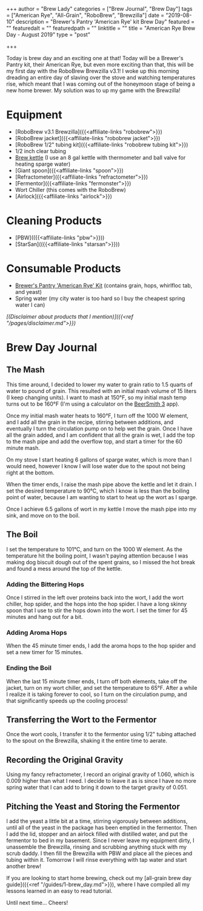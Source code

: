 +++
author = "Brew Lady"
categories = ["Brew Journal", "Brew Day"]
tags = ["American Rye", "All-Grain", "RoboBrew", "Brewzilla"]
date = "2019-08-10"
description = "Brewer's Pantry 'American Rye' kit Brew Day"
featured = ""
featuredalt = ""
featuredpath = ""
linktitle = ""
title = "American Rye Brew Day - August 2019"
type = "post"

+++

Today is brew day and an exciting one at that! Today will be a Brewer's Pantry kit, their American Rye, but even more exciting than that, this will be my first day with the RoboBrew Brewzilla v3.1! I woke up this morning dreading an entire day of slaving over the stove and watching temperatures rise, which meant that I was coming out of the honeymoon stage of being a new home brewer. My solution was to up my game with the Brewzilla! 

# Equipment
* [RoboBrew v3.1 Brewzilla]({{<affiliate-links "robobrew">}})
* [RoboBrew jacket]({{<affiliate-links "robobrew jacket">}})
* [RoboBrew 1/2" tubing kit]({{<affiliate-links "robobrew tubing kit">}})	
* 1/2 inch clear tubing
* [Brew kettle](https://www.thehomebrewbeeracademy.ca/products/8-gallon-heavy-duty-ss-201-kettle?_pos=9&_sid=9f74a9e98&_ss=r) (I use an 8 gal kettle with thermometer and ball valve for heating sparge water)
* [Giant spoon]({{<affiliate-links "spoon">}})
* [Refractometer]({{<affiliate-links "refractometer">}})
* [Fermentor]({{<affiliate-links "fermonster">}})
* Wort Chiller (this comes with the RoboBrew)
* [Airlock]({{<affiliate-links "airlock">}})

# Cleaning Products
* [PBW](({{<affiliate-links "pbw">}}))
* [StarSan](({{<affiliate-links "starsan">}}))

# Consumable Products
* [Brewer's Pantry 'American Rye' Kit](http://brewerspantry.com/brewers-pantry-recipe-kits/all-grain-kits?product_id=820) (contains grain, hops, whirlfloc tab, and yeast)
* Spring water (my city water is too hard so I buy the cheapest spring water I can)

_[(Disclaimer about products that I mention)]({{<ref "/pages/disclaimer.md">}})_

# Brew Day Journal

## The Mash

This time around, I decided to lower my water to grain ratio to 1.5 quarts of water to pound of grain. This resulted with an initial mash volume of 15 liters (I keep changing units). I want to mash at 150&deg;F, so my initial mash temp turns out to be 160&deg;F (I'm using a calculator on the [BeerSmith 3](http://beersmith.com) app).

Once my initial mash water heats to 160&deg;F, I turn off the 1000 W element, and I add all the grain in the recipe, stirring between additions, and eventually I turn the circulation pump on to help wet the grain. Once I have all the grain added, and I am confident that all the grain is wet, I add the top to the mash pipe and add the overflow top, and start a timer for the 60 minute mash.

On my stove I start heating 6 gallons of sparge water, which is more than I would need, however I know I will lose water due to the spout not being right at the bottom.

When the timer ends, I raise the mash pipe above the kettle and let it drain. I set the desired temperature to 90&deg;C, which I know is less than the boiling point of water, because I am wanting to start to heat up the wort as I sparge.

Once I achieve 6.5 gallons of wort in my kettle I move the mash pipe into my sink, and move on to the boil.


## The Boil

I set the temperature to 101&deg;C, and turn on the 1000 W element. As the temperature hit the boiling point, I wasn't paying attention because I was making dog biscuit dough out of the spent grains, so I missed the hot break and found a mess around the top of the kettle.

### Adding the Bittering Hops

Once I stirred in the left over proteins back into the wort, I add the wort chiller, hop spider, and the hops into the hop spider. I have a long skinny spoon that I use to stir the hops down into the wort. I set the timer for 45 minutes and hang out for a bit.


### Adding Aroma Hops

When the 45 minute timer ends, I add the aroma hops to the hop spider and set a new timer for 15 minutes.

### Ending the Boil

When the last 15 minute timer ends, I turn off both elements, take off the jacket, turn on my wort chiller, and set the temperature to 65&deg;F. After a while I realize it is taking forever to cool, so I turn on the circulation pump, and that significantly speeds up the cooling process!


## Transferring the Wort to the Fermentor

Once the wort cools, I transfer it to the fermentor using 1/2" tubing attached to the spout on the Brewzilla, shaking it the entire time to aerate.  

## Recording the Original Gravity

Using my fancy refractometer, I record an original gravity of 1.060, which is 0.009 higher than what I need. I decide to leave it as is since I have no more spring water that I can add to bring it down to the target gravity of 0.051.


## Pitching the Yeast and Storing the Fermentor

I add the yeast a little bit at a time, stirring vigorously between additions, until all of the yeast in the package has been emptied in the fermentor. Then I add the lid, stopper and an airlock filled with distilled water, and put the fermentor to bed in my basement. Since I never leave my equipment dirty, I unassemble the Brewzilla, rinsing and scrubbing anything stuck with my scrub daddy. I then fill the Brewzilla with PBW and place all the pieces and tubing within it. Tomorrow I will rinse everything with tap water and start another brew!

If you are looking to start home brewing, check out my [all-grain brew day guide]({{<ref "/guides/1-brew_day.md">}}), where I have compiled all my lessons learned in an easy to read tutorial.

Until next time... Cheers!